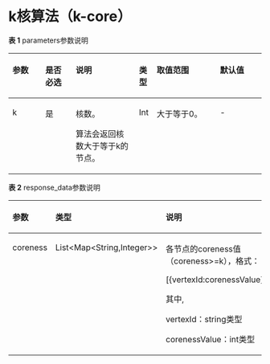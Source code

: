 # k核算法（k-core）<a name="ges_03_0079"></a>

**表 1**  parameters参数说明

<a name="table1195419507343"></a>
<table><thead align="left"><tr id="row99631850173412"><th class="cellrowborder" valign="top" width="13%" id="mcps1.2.7.1.1"><p id="p109641750203412"><a name="p109641750203412"></a><a name="p109641750203412"></a>参数</p>
</th>
<th class="cellrowborder" valign="top" width="12%" id="mcps1.2.7.1.2"><p id="p8969115063412"><a name="p8969115063412"></a><a name="p8969115063412"></a>是否必选</p>
</th>
<th class="cellrowborder" valign="top" width="25%" id="mcps1.2.7.1.3"><p id="p13970150143414"><a name="p13970150143414"></a><a name="p13970150143414"></a>说明</p>
</th>
<th class="cellrowborder" valign="top" width="7.000000000000001%" id="mcps1.2.7.1.4"><p id="p1193205172815"><a name="p1193205172815"></a><a name="p1193205172815"></a>类型</p>
</th>
<th class="cellrowborder" valign="top" width="25%" id="mcps1.2.7.1.5"><p id="p797265013410"><a name="p797265013410"></a><a name="p797265013410"></a>取值范围</p>
</th>
<th class="cellrowborder" valign="top" width="18%" id="mcps1.2.7.1.6"><p id="p345617411412"><a name="p345617411412"></a><a name="p345617411412"></a>默认值</p>
</th>
</tr>
</thead>
<tbody><tr id="row11975155043410"><td class="cellrowborder" valign="top" width="13%" headers="mcps1.2.7.1.1 "><p id="p897614501340"><a name="p897614501340"></a><a name="p897614501340"></a>k</p>
</td>
<td class="cellrowborder" valign="top" width="12%" headers="mcps1.2.7.1.2 "><p id="p1598065011341"><a name="p1598065011341"></a><a name="p1598065011341"></a>是</p>
</td>
<td class="cellrowborder" valign="top" width="25%" headers="mcps1.2.7.1.3 "><p id="p3982950203412"><a name="p3982950203412"></a><a name="p3982950203412"></a>核数。</p>
<p id="p20671725172810"><a name="p20671725172810"></a><a name="p20671725172810"></a>算法会返回核数大于等于k的节点。</p>
</td>
<td class="cellrowborder" valign="top" width="7.000000000000001%" headers="mcps1.2.7.1.4 "><p id="p12932517284"><a name="p12932517284"></a><a name="p12932517284"></a>Int</p>
</td>
<td class="cellrowborder" valign="top" width="25%" headers="mcps1.2.7.1.5 "><p id="p5439601785"><a name="p5439601785"></a><a name="p5439601785"></a>大于等于0。</p>
</td>
<td class="cellrowborder" valign="top" width="18%" headers="mcps1.2.7.1.6 "><p id="p94561842042"><a name="p94561842042"></a><a name="p94561842042"></a>-</p>
</td>
</tr>
</tbody>
</table>

**表 2**  response\_data参数说明

<a name="table6505145594419"></a>
<table><thead align="left"><tr id="row19505135515442"><th class="cellrowborder" valign="top" width="28.89%" id="mcps1.2.4.1.1"><p id="p7505105544413"><a name="p7505105544413"></a><a name="p7505105544413"></a>参数</p>
</th>
<th class="cellrowborder" valign="top" width="15.47%" id="mcps1.2.4.1.2"><p id="p750535534417"><a name="p750535534417"></a><a name="p750535534417"></a>类型</p>
</th>
<th class="cellrowborder" valign="top" width="55.64%" id="mcps1.2.4.1.3"><p id="p05051155164417"><a name="p05051155164417"></a><a name="p05051155164417"></a>说明</p>
</th>
</tr>
</thead>
<tbody><tr id="row195051655104411"><td class="cellrowborder" valign="top" width="28.89%" headers="mcps1.2.4.1.1 "><p id="p1850545520448"><a name="p1850545520448"></a><a name="p1850545520448"></a>coreness</p>
</td>
<td class="cellrowborder" valign="top" width="15.47%" headers="mcps1.2.4.1.2 "><p id="p450555515442"><a name="p450555515442"></a><a name="p450555515442"></a>List&lt;Map&lt;String,Integer&gt;&gt;</p>
</td>
<td class="cellrowborder" valign="top" width="55.64%" headers="mcps1.2.4.1.3 "><p id="p1044121616425"><a name="p1044121616425"></a><a name="p1044121616425"></a>各节点的coreness值（coreness&gt;=k），格式：</p>
<p id="p63161133854"><a name="p63161133854"></a><a name="p63161133854"></a>[{vertexId:corenessValue},...],</p>
<p id="p83008413714"><a name="p83008413714"></a><a name="p83008413714"></a>其中,</p>
<p id="p276931513620"><a name="p276931513620"></a><a name="p276931513620"></a>vertexId：string类型</p>
<p id="p42531732962"><a name="p42531732962"></a><a name="p42531732962"></a>corenessValue：int类型</p>
</td>
</tr>
</tbody>
</table>

